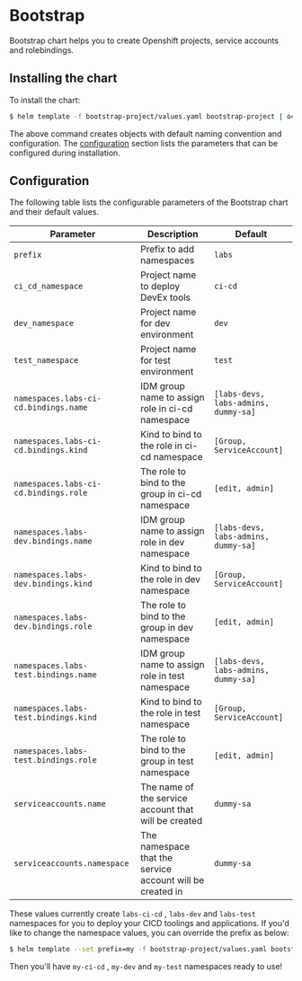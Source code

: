 # Bootstrap

Bootstrap chart helps you to create Openshift projects, service accounts and rolebindings.

## Installing the chart

To install the chart:

```bash
$ helm template -f bootstrap-project/values.yaml bootstrap-project | oc apply -f-
```

The above command creates objects with default naming convention and configuration. The [configuration](#configuration) section lists the parameters that can be configured during installation.

## Configuration
The following table lists the configurable parameters of the Bootstrap chart and their default values.

| Parameter                                        | Description                                                  | Default                               |
| ------------------------------------------------ | -------------------------------------------------------------| ------------------------------------- |
| `prefix`                                         | Prefix to add namespaces                                     | `labs`                                |
| `ci_cd_namespace`                                | Project name to deploy DevEx tools                           | `ci-cd`                               |
| `dev_namespace`                                  | Project name for dev environment                             | `dev`                                 |
| `test_namespace`                                 | Project name for test environment                            | `test`                                |
| `namespaces.labs-ci-cd.bindings.name`            | IDM group name to assign role in ci-cd namespace             | `[labs-devs, labs-admins, dummy-sa]`  |
| `namespaces.labs-ci-cd.bindings.kind`            | Kind to bind to the role in ci-cd namespace                  | `[Group, ServiceAccount]`             |
| `namespaces.labs-ci-cd.bindings.role`            | The role to bind to the group in ci-cd namespace             | `[edit, admin]`                       |
| `namespaces.labs-dev.bindings.name`              | IDM group name to assign role in dev namespace               | `[labs-devs, labs-admins, dummy-sa]`  |
| `namespaces.labs-dev.bindings.kind`              | Kind to bind to the role in dev namespace                    | `[Group, ServiceAccount]`             |
| `namespaces.labs-dev.bindings.role`              | The role to bind to the group in dev namespace               | `[edit, admin]`                       |
| `namespaces.labs-test.bindings.name`             | IDM group name to assign role in test namespace              | `[labs-devs, labs-admins, dummy-sa]`  |
| `namespaces.labs-test.bindings.kind`             | Kind to bind to the role in test namespace                   | `[Group, ServiceAccount]`             |
| `namespaces.labs-test.bindings.role`             | The role to bind to the group in test namespace              | `[edit, admin]`                       |
| `serviceaccounts.name`                           | The name of the service account that will be created         | `dummy-sa`                            |
| `serviceaccounts.namespace`                      | The namespace that the service account will be created in    | `dummy-sa`                            |

These values currently create `labs-ci-cd` , `labs-dev` and `labs-test` namespaces for you to deploy your CICD toolings and applications. If you'd like to change the namespace values, you can override the prefix as below:

```bash
$ helm template --set prefix=my -f bootstrap-project/values.yaml bootstrap-project | oc apply -f-
```

Then you'll have `my-ci-cd` , `my-dev` and `my-test` namespaces ready to use!
